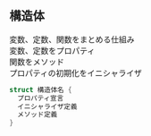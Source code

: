 ## 構造体
変数、定数、関数をまとめる仕組み<br>
変数、定数をプロパティ<br>
関数をメソッド<br>
プロパティの初期化をイニシャライザ
``` swift
struct 構造体名 {
  プロパティ宣言
  イニシャライザ定義
  メソッド定義
}
```
